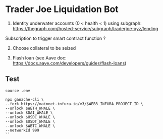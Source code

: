 # Trader Joe Liquidation Bot

1. Identity underwater accounts (0 < health < 1) using subgraph: https://thegraph.com/hosted-service/subgraph/traderjoe-xyz/lending

Subscription to trigger smart contract function ?

2. Choose collateral to be seized

3. Flash loan (see Aave doc: https://docs.aave.com/developers/guides/flash-loans)

## Test

```
source .env

npx ganache-cli \
--fork https://mainnet.infura.io/v3/$WEB3_INFURA_PROJECT_ID \
--unlock $WETH_WHALE \
--unlock $DAI_WHALE \
--unlock $USDC_WHALE \
--unlock $USDT_WHALE \
--unlock $WBTC_WHALE \
--networkId 999
``
```
